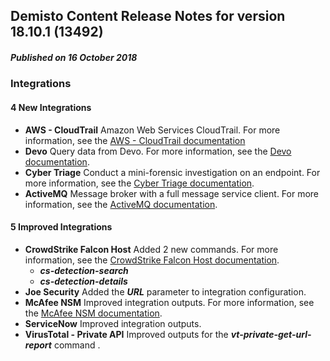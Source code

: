 ## Demisto Content Release Notes for version 18.10.1 (13492)
##### Published on 16 October 2018
### Integrations

#### 4 New Integrations
- __AWS - CloudTrail__
Amazon Web Services CloudTrail. For more information, see the [AWS - CloudTrail documentation](https://support.demisto.com/hc/en-us/articles/360009406993)
- __Devo__
Query data from Devo. For more information, see the [Devo documentation](https://support.demisto.com/hc/en-us/articles/360010222874).
- __Cyber Triage__
Conduct a mini-forensic investigation on an endpoint. For more information, see the [Cyber Triage documentation](https://support.demisto.com/hc/en-us/articles/360010473694).
- __ActiveMQ__
Message broker with a full message service client. For more information, see the [ActiveMQ documentation](https://support.demisto.com/hc/en-us/articles/360010559293).
####  5 Improved Integrations
- __CrowdStrike Falcon Host__
Added 2 new commands. For more information, see the [CrowdStrike Falcon Host documentation](https://support.demisto.com/hc/en-us/articles/360008475454).
    - ___cs-detection-search___
    - ___cs-detection-details___
- __Joe Security__
Added the ___URL___ parameter to integration configuration.
- __McAfee NSM__
Improved integration outputs. For more information, see the [McAfee NSM documentation](https://support.demisto.com/hc/en-us/articles/360010556214).
- __ServiceNow__
Improved integration outputs.
- __VirusTotal - Private API__
Improved outputs for the ___vt-private-get-url-report___ command .
